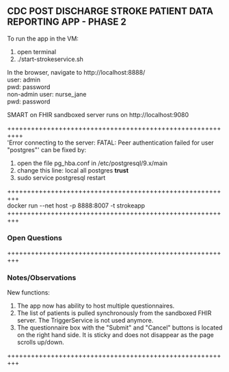 ## CDC POST DISCHARGE STROKE PATIENT DATA REPORTING APP - PHASE 2

To run the app in the VM:  
1.   open terminal
2.   ./start-strokeservice.sh

In the browser, navigate to  http://localhost:8888/  
user: admin  
pwd: password  
non-admin user: nurse_jane  
pwd: password

SMART on FHIR sandboxed server runs on http://localhost:9080  

++++++++++++++++++++++++++++++++++++++++++++++++++++++++++  
'Error connecting to the server: FATAL:  Peer authentication failed for user "postgres"' can be fixed by:
1. open the file pg_hba.conf in /etc/postgresql/9.x/main
2. change this line: local   all postgres  **trust**
3. sudo service postgresql restart 

+++++++++++++++++++++++++++++++++++++++++++++++++++++++++  
docker run --net host -p 8888:8007 -t strokeapp
+++++++++++++++++++++++++++++++++++++++++++++++++++++++++

### Open Questions   

+++++++++++++++++++++++++++++++++++++++++++++++++++++++++
### Notes/Observations #

New functions:
1. The app now has ability to host multiple questionnaires.  
2. The list of patients is pulled synchronously from the sandboxed FHIR server. The TriggerService is not used anymore.
3. The questionnaire box with the "Submit" and "Cancel" buttons is located on the right hand side. It is sticky and does not disappear as the page scrolls up/down.

+++++++++++++++++++++++++++++++++++++++++++++++++++++++++  

	
	
